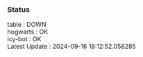 ### Status


table : DOWN  
hogwarts : OK  
icy-bot : OK  
Latest Update : 2024-09-16 18:12:52.058285

